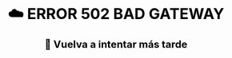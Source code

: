 <div style="background-image: url('https://www.klipartz.com/es/imagen-link'); background-size: cover; background-position: center; padding: 20px; color: black; text-align: center;">
     <h1 style="font-size: 30px; font-weight: bold; color: black;">
        ☁️ ERROR 502 BAD GATEWAY
    </h1>
    <p style="font-size: 20px; font-weight: bold; color: black;">
        🔄 Vuelva a intentar más tarde
    </p>
</div>
